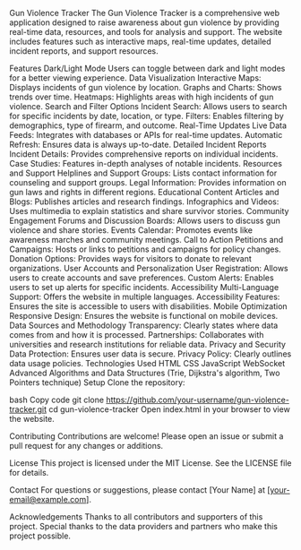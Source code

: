 Gun Violence Tracker
The Gun Violence Tracker is a comprehensive web application designed to raise awareness about gun violence by providing real-time data, resources, and tools for analysis and support. The website includes features such as interactive maps, real-time updates, detailed incident reports, and support resources.

Features
Dark/Light Mode
Users can toggle between dark and light modes for a better viewing experience.
Data Visualization
Interactive Maps: Displays incidents of gun violence by location.
Graphs and Charts: Shows trends over time.
Heatmaps: Highlights areas with high incidents of gun violence.
Search and Filter Options
Incident Search: Allows users to search for specific incidents by date, location, or type.
Filters: Enables filtering by demographics, type of firearm, and outcome.
Real-Time Updates
Live Data Feeds: Integrates with databases or APIs for real-time updates.
Automatic Refresh: Ensures data is always up-to-date.
Detailed Incident Reports
Incident Details: Provides comprehensive reports on individual incidents.
Case Studies: Features in-depth analyses of notable incidents.
Resources and Support
Helplines and Support Groups: Lists contact information for counseling and support groups.
Legal Information: Provides information on gun laws and rights in different regions.
Educational Content
Articles and Blogs: Publishes articles and research findings.
Infographics and Videos: Uses multimedia to explain statistics and share survivor stories.
Community Engagement
Forums and Discussion Boards: Allows users to discuss gun violence and share stories.
Events Calendar: Promotes events like awareness marches and community meetings.
Call to Action
Petitions and Campaigns: Hosts or links to petitions and campaigns for policy changes.
Donation Options: Provides ways for visitors to donate to relevant organizations.
User Accounts and Personalization
User Registration: Allows users to create accounts and save preferences.
Custom Alerts: Enables users to set up alerts for specific incidents.
Accessibility
Multi-Language Support: Offers the website in multiple languages.
Accessibility Features: Ensures the site is accessible to users with disabilities.
Mobile Optimization
Responsive Design: Ensures the website is functional on mobile devices.
Data Sources and Methodology
Transparency: Clearly states where data comes from and how it is processed.
Partnerships: Collaborates with universities and research institutions for reliable data.
Privacy and Security
Data Protection: Ensures user data is secure.
Privacy Policy: Clearly outlines data usage policies.
Technologies Used
HTML
CSS
JavaScript
WebSocket
Advanced Algorithms and Data Structures (Trie, Dijkstra's algorithm, Two Pointers technique)
Setup
Clone the repository:

bash
Copy code
git clone https://github.com/your-username/gun-violence-tracker.git
cd gun-violence-tracker
Open index.html in your browser to view the website.

Contributing
Contributions are welcome! Please open an issue or submit a pull request for any changes or additions.

License
This project is licensed under the MIT License. See the LICENSE file for details.

Contact
For questions or suggestions, please contact [Your Name] at [your-email@example.com].

Acknowledgements
Thanks to all contributors and supporters of this project.
Special thanks to the data providers and partners who make this project possible.
